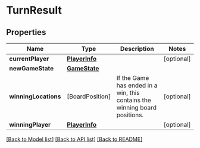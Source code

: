 # TurnResult

## Properties
Name | Type | Description | Notes
------------ | ------------- | ------------- | -------------
**currentPlayer** | [**PlayerInfo**](PlayerInfo.md) |  | [optional] 
**newGameState** | [**GameState**](GameState.md) |  | 
**winningLocations** | [BoardPosition] | If the Game has ended in a win, this contains the winning board positions. | [optional] 
**winningPlayer** | [**PlayerInfo**](PlayerInfo.md) |  | [optional] 

[[Back to Model list]](../README.md#documentation-for-models) [[Back to API list]](../README.md#documentation-for-api-endpoints) [[Back to README]](../README.md)


